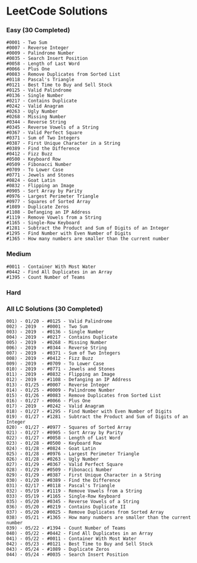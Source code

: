 # LeetCode Solutions

### Easy (30 Completed)

    #0001 - Two Sum
    #0007 - Reverse Integer
    #0009 - Palindrome Number
    #0035 - Search Insert Position
    #0058 - Length of Last Word
    #0066 - Plus One
    #0083 - Remove Duplicates from Sorted List
    #0118 - Pascal's Triangle
    #0121 - Best Time to Buy and Sell Stock
    #0125 - Valid Palindrome
    #0136 - Single Number
    #0217 - Contains Duplicate
    #0242 - Valid Anagram
    #0263 - Ugly Number
    #0268 - Missing Number
    #0344 - Reverse String
    #0345 - Reverse Vowels of a String
    #0367 - Valid Perfect Square
    #0371 - Sum of Two Integers
    #0387 - First Unique Character in a String
    #0389 - Find the Difference
    #0412 - Fizz Buzz
    #0500 - Keyboard Row
    #0509 - Fibonacci Number
    #0709 - To Lower Case
    #0771 - Jewels and Stones
    #0824 - Goat Latin
    #0832 - Flipping an Image
    #0905 - Sort Array by Parity
    #0976 - Largest Perimeter Triangle
    #0977 - Squares of Sorted Array
    #1089 - Duplicate Zeros
    #1108 - Defanging an IP Address
    #1119 - Remove Vowels from a String
    #1165 - Single-Row Keyboard
    #1281 - Subtract the Product and Sum of Digits of an Integer
    #1295 - Find Number with Even Number of Digits
    #1365 - How many numbers are smaller than the current number

### Medium

    #0011 - Container With Most Water
    #0442 - Find All Duplicates in an Array
    #1395 - Count Number of Teams

### Hard


### All LC Solutions (30 Completed) 

    001) - 01/20 - #0125 - Valid Palindrome
    002) - 2019  - #0001 - Two Sum
    003) - 2019  - #0136 - Single Number
    004) - 2019  - #0217 - Contains Duplicate
    005) - 2019  - #0268 - Missing Number
    006) - 2019  - #0344 - Reverse String
    007) - 2019  - #0371 - Sum of Two Integers
    008) - 2019  - #0412 - Fizz Buzz
    009) - 2019  - #0709 - To Lower Case
    010) - 2019  - #0771 - Jewels and Stones
    011) - 2019  - #0832 - Flipping an Image
    012) - 2019  - #1108 - Defanging an IP Address
    013) - 01/25 - #0007 - Reverse Integer
    014) - 01/25 - #0009 - Palindrome Number
    015) - 01/26 - #0083 - Remove Duplicates from Sorted List
    016) - 01/27 - #0066 - Plus One
    017) - 2019  - #0242 - Valid Anagram
    018) - 01/27 - #1295 - Find Number with Even Number of Digits
    019) - 01/27 - #1281 - Subtract the Product and Sum of Digits of an Integer
    020) - 01/27 - #0977 - Squares of Sorted Array
    021) - 01/27 - #0905 - Sort Array by Parity
    022) - 01/27 - #0058 - Length of Last Word
    023) - 01/28 - #0500 - Keyboard Row
    024) - 01/28 - #0824 - Goat Latin
    025) - 01/28 - #0976 - Largest Perimeter Triangle
    026) - 01/28 - #0263 - Ugly Number
    027) - 01/29 - #0367 - Valid Perfect Square
    028) - 01/29 - #0509 - Fibonacci Number
    029) - 01/29 - #0387 - First Unique Character in a String
    030) - 01/20 - #0389 - Find the Difference
    031) - 02/17 - #0118 - Pascal's Triangle
    032) - 05/19 - #1119 - Remove Vowels from a String
    033) - 05/19 - #1165 - Single-Row Keyboard
    035) - 05/20 - #0345 - Reverse Vowels of a String
    036) - 05/20 - #0219 - Contains Duplicate II
    037) - 05/20 - #0025 - Remove Duplicates from Sorted Array
    038) - 05/21 - #1365 - How many numbers are smaller than the current number
    039) - 05/22 - #1394 - Count Number of Teams
    040) - 05/22 - #0442 - Find All Duplicates in an Array
    041) - 05/22 - #0011 - Container With Most Water
    042) - 05/23 - #0121 - Best Time to Buy and Sell Stock
    043) - 05/24 - #1089 - Duplicate Zeros
    044) - 05/24 - #0035 - Search Insert Position